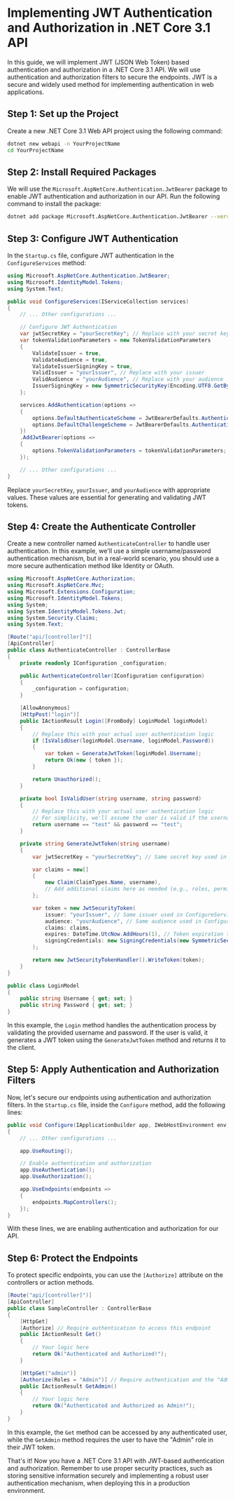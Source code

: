 # Implementing JWT Authentication and Authorization in .NET Core 3.1 API

In this guide, we will implement JWT (JSON Web Token) based authentication and authorization in a .NET Core 3.1 API. We will use authentication and authorization filters to secure the endpoints. JWT is a secure and widely used method for implementing authentication in web applications.

## Step 1: Set up the Project

Create a new .NET Core 3.1 Web API project using the following command:

```bash
dotnet new webapi -n YourProjectName
cd YourProjectName
```

## Step 2: Install Required Packages

We will use the `Microsoft.AspNetCore.Authentication.JwtBearer` package to enable JWT authentication and authorization in our API. Run the following command to install the package:

```bash
dotnet add package Microsoft.AspNetCore.Authentication.JwtBearer --version 3.1.0
```

## Step 3: Configure JWT Authentication

In the `Startup.cs` file, configure JWT authentication in the `ConfigureServices` method:

```csharp
using Microsoft.AspNetCore.Authentication.JwtBearer;
using Microsoft.IdentityModel.Tokens;
using System.Text;

public void ConfigureServices(IServiceCollection services)
{
    // ... Other configurations ...

    // Configure JWT Authentication
    var jwtSecretKey = "yourSecretKey"; // Replace with your secret key
    var tokenValidationParameters = new TokenValidationParameters
    {
        ValidateIssuer = true,
        ValidateAudience = true,
        ValidateIssuerSigningKey = true,
        ValidIssuer = "yourIssuer", // Replace with your issuer
        ValidAudience = "yourAudience", // Replace with your audience
        IssuerSigningKey = new SymmetricSecurityKey(Encoding.UTF8.GetBytes(jwtSecretKey)),
    };

    services.AddAuthentication(options =>
    {
        options.DefaultAuthenticateScheme = JwtBearerDefaults.AuthenticationScheme;
        options.DefaultChallengeScheme = JwtBearerDefaults.AuthenticationScheme;
    })
    .AddJwtBearer(options =>
    {
        options.TokenValidationParameters = tokenValidationParameters;
    });

    // ... Other configurations ...
}
```

Replace `yourSecretKey`, `yourIssuer`, and `yourAudience` with appropriate values. These values are essential for generating and validating JWT tokens.

## Step 4: Create the Authenticate Controller

Create a new controller named `AuthenticateController` to handle user authentication. In this example, we'll use a simple username/password authentication mechanism, but in a real-world scenario, you should use a more secure authentication method like Identity or OAuth.

```csharp
using Microsoft.AspNetCore.Authorization;
using Microsoft.AspNetCore.Mvc;
using Microsoft.Extensions.Configuration;
using Microsoft.IdentityModel.Tokens;
using System;
using System.IdentityModel.Tokens.Jwt;
using System.Security.Claims;
using System.Text;

[Route("api/[controller]")]
[ApiController]
public class AuthenticateController : ControllerBase
{
    private readonly IConfiguration _configuration;

    public AuthenticateController(IConfiguration configuration)
    {
        _configuration = configuration;
    }

    [AllowAnonymous]
    [HttpPost("login")]
    public IActionResult Login([FromBody] LoginModel loginModel)
    {
        // Replace this with your actual user authentication logic
        if (IsValidUser(loginModel.Username, loginModel.Password))
        {
            var token = GenerateJwtToken(loginModel.Username);
            return Ok(new { token });
        }

        return Unauthorized();
    }

    private bool IsValidUser(string username, string password)
    {
        // Replace this with your actual user authentication logic
        // For simplicity, we'll assume the user is valid if the username and password are both "test"
        return username == "test" && password == "test";
    }

    private string GenerateJwtToken(string username)
    {
        var jwtSecretKey = "yourSecretKey"; // Same secret key used in ConfigureServices

        var claims = new[]
        {
            new Claim(ClaimTypes.Name, username),
            // Add additional claims here as needed (e.g., roles, permissions)
        };

        var token = new JwtSecurityToken(
            issuer: "yourIssuer", // Same issuer used in ConfigureServices
            audience: "yourAudience", // Same audience used in ConfigureServices
            claims: claims,
            expires: DateTime.UtcNow.AddHours(1), // Token expiration time
            signingCredentials: new SigningCredentials(new SymmetricSecurityKey(Encoding.UTF8.GetBytes(jwtSecretKey)), SecurityAlgorithms.HmacSha256)
        );

        return new JwtSecurityTokenHandler().WriteToken(token);
    }
}

public class LoginModel
{
    public string Username { get; set; }
    public string Password { get; set; }
}
```

In this example, the `Login` method handles the authentication process by validating the provided username and password. If the user is valid, it generates a JWT token using the `GenerateJwtToken` method and returns it to the client.

## Step 5: Apply Authentication and Authorization Filters

Now, let's secure our endpoints using authentication and authorization filters. In the `Startup.cs` file, inside the `Configure` method, add the following lines:

```csharp
public void Configure(IApplicationBuilder app, IWebHostEnvironment env)
{
    // ... Other configurations ...

    app.UseRouting();

    // Enable authentication and authorization
    app.UseAuthentication();
    app.UseAuthorization();

    app.UseEndpoints(endpoints =>
    {
        endpoints.MapControllers();
    });
}
```

With these lines, we are enabling authentication and authorization for our API.

## Step 6: Protect the Endpoints

To protect specific endpoints, you can use the `[Authorize]` attribute on the controllers or action methods.

```csharp
[Route("api/[controller]")]
[ApiController]
public class SampleController : ControllerBase
{
    [HttpGet]
    [Authorize] // Require authentication to access this endpoint
    public IActionResult Get()
    {
        // Your logic here
        return Ok("Authenticated and Authorized!");
    }

    [HttpGet("admin")]
    [Authorize(Roles = "Admin")] // Require authentication and the "Admin" role to access this endpoint
    public IActionResult GetAdmin()
    {
        // Your logic here
        return Ok("Authenticated and Authorized as Admin!");
    }
}
```

In this example, the `Get` method can be accessed by any authenticated user, while the `GetAdmin` method requires the user to have the "Admin" role in their JWT token.

That's it! Now you have a .NET Core 3.1 API with JWT-based authentication and authorization. Remember to use proper security practices, such as storing sensitive information securely and implementing a robust user authentication mechanism, when deploying this in a production environment.
